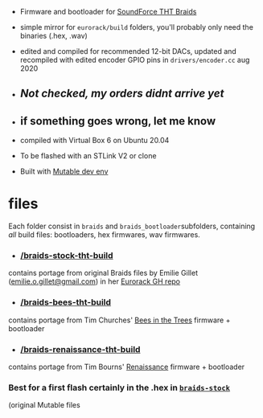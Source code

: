 - Firmware and bootloader for [SoundForce THT Braids](http://sound-force.nl/?page_id=3179)

- simple mirror for `eurorack/build` folders, you'll probably only need the binaries (.hex, .wav)

- edited and compiled for recommended 12-bit DACs, updated and recompiled with edited encoder GPIO pins in `drivers/encoder.cc` aug 2020  

- ## *Not checked, my orders didnt arrive yet* 

- ## if something goes wrong, let me know

- compiled with Virtual Box 6 on Ubuntu 20.04 

- To be flashed with an STLink V2 or clone

- Built with [Mutable dev env](https://github.com/pichenettes/mutable-dev-environment)


# files

Each folder consist in `braids` and `braids_bootloader`subfolders, containing _all_ build files: bootloaders, hex firmwares, wav firmwares.

- ### [/braids-stock-tht-build](https://github.com/pierstu/braids_tht/tree/master/braids-stock-tht-build) 

contains portage from original Braids files by Emilie Gillet (emilie.o.gillet@gmail.com) in her [Eurorack GH repo](https://github.com/pichenettes/eurorack)

- ### [/braids-bees-tht-build](https://github.com/pierstu/braids_tht/tree/master/braids-bees-tht-build) 

contains portage from Tim Churches' [Bees in the Trees](https://github.com/timchurches/Mutated-Mutables) firmware + bootloader

- ### [/braids-renaissance-tht-build](https://github.com/pierstu/braids_tht/tree/master/braids-renaissance-tht-build) 

contains portage from Tim Bourns' [Renaissance](https://burns.ca/eurorack.html) firmware + bootloader

### Best for a first flash certainly in the .hex in [`braids-stock`](https://github.com/pierstu/braids_tht/tree/master/braids-stock-tht-build) 
(original Mutable files 
